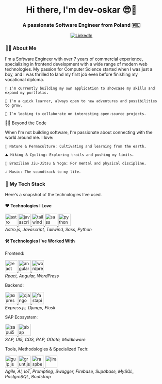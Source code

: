 <h1 align="center">Hi there, I'm dev-oskar 😎👋</h1>
<h3 align="center">A passionate Software Engineer from Poland 🇵🇱</h3>

<p align="center">
<a href="https://www.linkedin.com/in/oskar-pietrucha-439733139" target="_blank">
<img src="https://img.shields.io/badge/LinkedIn-0077B5?style=for-the-badge&logo=linkedin&logoColor=white" alt="LinkedIn"/>
</a>
</p>
<h3>
👨‍💻 About Me
</h3>
I'm a Software Engineer with over 7 years of commercial experience, specializing in frontend development with a wide range of modern web technologies. My passion for Computer Science started when I was just a boy, and I was thrilled to land my first job even before finishing my vocational diploma.

    🔭 I’m currently building my own application to showcase my skills and expand my portfolio.

    🌱 I’m a quick learner, always open to new adventures and possibilities to grow.

    👯 I’m looking to collaborate on interesting open-source projects.

🧗‍♂️ Beyond the Code

When I'm not building software, I'm passionate about connecting with the world around me. I love:

    🌳 Nature & Permaculture: Cultivating and learning from the earth.

    ⛰️ Hiking & Cycling: Exploring trails and pushing my limits.

    🥋 Brazilian Jiu-Jitsu & Yoga: For mental and physical discipline.

    🎶 Music: The soundtrack to my life.

<h3>
🚀 My Tech Stack
</h3>

Here's a snapshot of the technologies I've used.
<br />
<h4>
❤️ Technologies I Love
</h4>
<p align="left">
<a href="https://astro.build/" target="_blank" rel="noreferrer"> <img src="https://raw.githubusercontent.com/marwin1991/profile-technology-icons/refs/heads/main/icons/astro.png" alt="astro" width="40" height="40"/> </a>
<a href="https://developer.mozilla.org/en-US/docs/Web/JavaScript" target="_blank" rel="noreferrer"> <img src="https://raw.githubusercontent.com/marwin1991/profile-technology-icons/refs/heads/main/icons/javascript.png" alt="javascript" width="40" height="40"/> </a>
<a href="https://tailwindcss.com/" target="_blank" rel="noreferrer"> <img src="https://raw.githubusercontent.com/marwin1991/profile-technology-icons/refs/heads/main/icons/tailwind_css.png" alt="tailwind" width="40" height="40"/> </a>
<a href="https://sass-lang.com" target="_blank" rel="noreferrer"> <img src="https://raw.githubusercontent.com/marwin1991/profile-technology-icons/refs/heads/main/icons/sass.png" alt="sass" width="40" height="40"/> </a>
<a href="https://www.python.org" target="_blank" rel="noreferrer"> <img src="https://raw.githubusercontent.com/marwin1991/profile-technology-icons/refs/heads/main/icons/python.png" alt="python" width="40" height="40"/> </a>
  <br />
  <em>Astro.js, Javascript, Tailwind, Sass, Python</em>
  
</p>
<h4>
🛠️ Technologies I've Worked With
</h4>
Frontend:

<p align="left">
<a href="https://reactjs.org/" target="_blank" rel="noreferrer"> <img src="https://raw.githubusercontent.com/marwin1991/profile-technology-icons/refs/heads/main/icons/react.png" alt="react" width="40" height="40"/> </a>
<a href="https://angular.io" target="_blank" rel="noreferrer"> <img src="https://raw.githubusercontent.com/marwin1991/profile-technology-icons/refs/heads/main/icons/angular.png" alt="angularjs" width="40" height="40"/> </a>
<a href="https://wordpress.org/" target="_blank" rel="noreferrer"> <img src="https://raw.githubusercontent.com/marwin1991/profile-technology-icons/refs/heads/main/icons/wordpress.png" alt="wordpress" width="40" height="40"/> </a>
  <br />
<em>React, Angular, WordPress</em>
</p>

Backend:

<p align="left">
<a href="https://expressjs.com" target="_blank" rel="noreferrer"> <img src="https://raw.githubusercontent.com/marwin1991/profile-technology-icons/refs/heads/main/icons/express.png" alt="express" width="40" height="40"/> </a>
<a href="https://www.djangoproject.com/" target="_blank" rel="noreferrer"> <img src="https://raw.githubusercontent.com/marwin1991/profile-technology-icons/refs/heads/main/icons/django.png" alt="django" width="40" height="40"/> </a>
<a href="https://https://flask.palletsprojects.com/en/stable/" target="_blank" rel="noreferrer"> <img src="https://raw.githubusercontent.com/marwin1991/profile-technology-icons/refs/heads/main/icons/flask.png" alt="fastapi" width="40" height="40"/> </a>
  <br />
<em>Express.js, Django, Flask</em>
</p>

SAP Ecosystem:

<p align="left">
<a href="https://www.google.com/search?q=https://openui5.sap.com/" target="_blank" rel="noreferrer"> <img src="https://openui5.org/d2b407d52224540f3c036e4b20a3a1d5/B_OpenUI5_V.svg" alt="sapui5" width="40" height="40"/> </a>
<a href="https://www.sap.com/products/technology-platform/abap.html" target="_blank" rel="noreferrer"> <img src="https://www.sap.com/design-system/digital/foundations/identity/logo/media_1ee0ca2bfe9b731137ecb18e0fd30e8c1a0ec6a2e.png?width=2000&format=webply&optimize=medium" alt="abap" width="40" height="40"/> </a>
  <br />
<em>SAP, UI5, CDS, RAP, OData, Middleware</em>
</p>

Tools, Methodologies & Specialized Tech:

<p align="left">
<a href="https://gulpjs.com/" target="_blank" rel="noreferrer"> <img src="https://raw.githubusercontent.com/marwin1991/profile-technology-icons/refs/heads/main/icons/gulp.png" alt="gulp.js" width="40" height="40"/> </a>
<a href="https://gruntjs.com/" target="_blank" rel="noreferrer"> <img src="https://raw.githubusercontent.com/marwin1991/profile-technology-icons/refs/heads/main/icons/grunt.png" alt="grunt.js" width="40" height="40"/> </a>
<a href="https://www.raspberrypi.org/" target="_blank" rel="noreferrer"> <img src="https://raw.githubusercontent.com/marwin1991/profile-technology-icons/refs/heads/main/icons/raspberri_pi.png" alt="raspberrypi" width="40" height="40"/> </a>
<a href="https://www.atlassian.com/software/jira" target="_blank" rel="noreferrer"> <img src="https://raw.githubusercontent.com/marwin1991/profile-technology-icons/refs/heads/main/icons/jira.png" alt="jira" width="40" height="40"/> </a>
  <br />
<em>Agile, AI, IoT, Prompting, Swagger, Firebase, Supabase, MySQL, PostgreSQL, Bootstrap</em>
</p>
